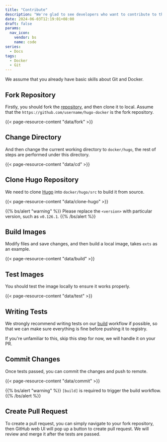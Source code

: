 ```yaml
---
title: "Contribute"
description: "We're glad to see developers who want to contribute to this project, in this section, you'll learn how to build and test images on local environment, and then commit changes to our repository."
date: 2024-06-03T12:19:01+08:00
draft: false
params:
  nav_icon:
    vendor: bs
    name: code
series:
  - Docs
tags:
  - Docker
  - Git
---
```


We assume that you already have basic skills about Git and Docker.

## Fork Repository

Firstly, you should fork the [repository](https://github.com/hugomods/docker), and then clone it to local. Assume that the `https://github.com/username/hugo-docker` is the fork repository.

{{< page-resource-content "data/fork" >}}

## Change Directory

And then change the current working directory to `docker/hugo`, the rest of steps are performed under this directory.

{{< page-resource-content "data/cd" >}}

## Clone Hugo Repository

We need to clone [Hugo](https://github.com/gohugoio/hugo) into `docker/hugo/src` to build it from source.

{{< page-resource-content "data/clone-hugo" >}}

{{% bs/alert "warning" %}}
Please replace the `<version>` with particular version, such as `v0.126.1`.
{{% /bs/alert %}}

## Build Images

Modify files and save changes, and then build a local image, takes `exts` as an example.

{{< page-resource-content "data/build" >}}

## Test Images

You should test the image locally to ensure it works properly.

{{< page-resource-content "data/test" >}}

## Writing Tests

We strongly recommend writing tests on our [build](https://github.com/hugomods/docker/blob/main/.github/workflows/build.yml) workflow if possible, so that we can make sure everything is fine before pushing it to registry.

If you're unfamiliar to this, skip this step for now, we will handle it on your PR.

## Commit Changes

Once tests passed, you can commit the changes and push to remote.

{{< page-resource-content "data/commit" >}}

{{% bs/alert "warning" %}}
`[build]` is required to trigger the build workflow.
{{% /bs/alert %}}

## Create Pull Request

To create a pull request, you can simply navigate to your fork repository, then GitHub web UI will pop up a button to create pull request.
We will review and merge it after the tests are passed.
